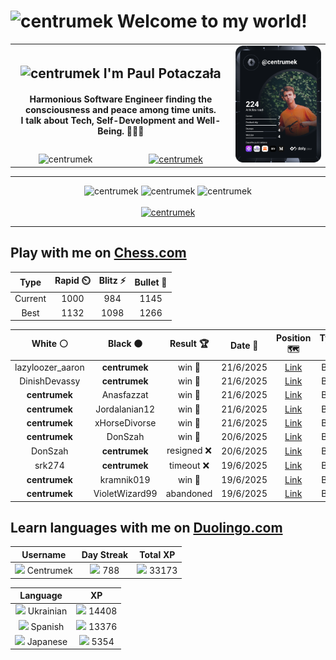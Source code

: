 <h1>
  <img
    src="https://emojis.slackmojis.com/emojis/images/1531849430/4246/blob-sunglasses.gif"
    width="30"
    alt="centrumek"
  />
  Welcome to my world!
</h1>

<table>
  <tbody>
    <tr>
      <td align="center" width="70%" colspan="2">
        <h2>
          <img
            src="https://raw.githubusercontent.com/MartinHeinz/MartinHeinz/master/wave.gif"
            width="30px"
            alt="centrumek"
          />
          I'm Paul Potaczała
        </h2>
        <h4>
          Harmonious Software Engineer finding the consciousness and peace among time units.
          <br/>
          I talk about Tech, Self-Development and Well-Being. 🌿🧘🚀
        </h4>
      </td>
      <td width="30%" rowspan="2">
        <a href="https://app.daily.dev/centrumek">
          <img
            src="./devcard.svg"
            alt="centrumek"
          />
        </a>
      </td>
    </tr>
    <tr align="center">
      <td>
        <img
          src="https://komarev.com/ghpvc/?username=centrumek&label=visitors&color=0e75b6&style=flat"
          alt="centrumek"
        >
      </td>
      <td>
        <a href="https://stackoverflow.com/users/14496012/centrumek">
          <img
            src="https://stackoverflow.com/users/flair/14496012.png?theme=dark"
            alt="centrumek"
          >
        </a>
      </td>
    </tr>
  </tbody>
</table>

---
<div align="center">
  <img 
    src="https://github-readme-stats.vercel.app/api?username=centrumek&show_icons=true&count_private=true&theme=dark&hide_border=true&hide=issues,contribs&bg_color=00000000"
    alt="centrumek"
  />
  <img
    src="https://github-readme-stats.vercel.app/api/top-langs/?username=centrumek&layout=compact&hide_border=true&theme=dark&bg_color=00000000&langs_count=6&exclude_repo=air-statistic-app"
    alt="centrumek"
  />
  <img 
    src="https://github-readme-streak-stats.herokuapp.com?user=centrumek&theme=dark&hide_border=true&background=FFFFFF00"
    alt="centrumek"
  />
  <br/>
  <br/>
  <a href="https://www.buymeacoffee.com/centrumek">
    <img
      src="https://cdn.buymeacoffee.com/buttons/v2/default-orange.png"
      height="50"
      width="210"
      alt="centrumek"
    />
  </a>
</div>

---

## Play with me on [Chess.com](https://www.chess.com/member/centrumek)

<div align="center">
<!--START_SECTION:chessStats-->
<!-- Automatically generated with https://github.com/Balastrong/chess-stats-action -->

| Type | Rapid ⏲️ | Blitz ⚡ | Bullet 🔫 |
|:---:|:---:|:---:|:---:|
| Current | 1000 | 984 | 1145 |
| Best | 1132 | 1098 | 1266 |

| White ⚪ | Black ⚫ | Result 🏆 | Date 📅 | Position 🗺️ | Type 🕕 |
|:---:|:---:|:---:|:---:|:---:|:---:|
| lazyloozer_aaron | **centrumek** | win 🥇 | 21/6/2025 | <a href="http://www.ee.unb.ca/cgi-bin/tervo/fen.pl?select=2kr4/2p5/8/8/4N3/P2P1p2/2P1nP2/2qK4 w - - 0 39">Link</a> | Blitz |
| DinishDevassy | **centrumek** | win 🥇 | 21/6/2025 | <a href="http://www.ee.unb.ca/cgi-bin/tervo/fen.pl?select=8/8/8/8/8/r1k1K3/8/3q4 w - - 0 52">Link</a> | Blitz |
| **centrumek** | Anasfazzat | win 🥇 | 21/6/2025 | <a href="http://www.ee.unb.ca/cgi-bin/tervo/fen.pl?select=8/2R2pkp/6p1/2P5/6K1/2r5/8/8 b - - 0 47">Link</a> | Blitz |
| **centrumek** | Jordalanian12 | win 🥇 | 21/6/2025 | <a href="http://www.ee.unb.ca/cgi-bin/tervo/fen.pl?select=6k1/5pp1/pp2rb1p/8/PR5P/1P6/R1P2K2/1N6 b - - 3 28">Link</a> | Blitz |
| **centrumek** | xHorseDivorse | win 🥇 | 21/6/2025 | <a href="http://www.ee.unb.ca/cgi-bin/tervo/fen.pl?select=5r1k/7Q/7p/7p/P2K3P/3B4/1P3PP1/7R b - - 1 33">Link</a> | Blitz |
| **centrumek** | DonSzah | win 🥇 | 20/6/2025 | <a href="http://www.ee.unb.ca/cgi-bin/tervo/fen.pl?select=2k5/pp6/2pB1p2/2Pp4/1P2r3/P3NKP1/8/R7 b - - 0 34">Link</a> | Blitz |
| DonSzah | **centrumek** | resigned ❌ | 20/6/2025 | <a href="http://www.ee.unb.ca/cgi-bin/tervo/fen.pl?select=rnBk2nr/pp2p1b1/2p2q1p/3p2pb/P2P4/BP1KP3/2P4P/RN6 w - - 0 18">Link</a> | Blitz |
| srk274 | **centrumek** | timeout ❌ | 19/6/2025 | <a href="http://www.ee.unb.ca/cgi-bin/tervo/fen.pl?select=8/8/8/4k3/5PBP/3P1K2/5P2/8 b - - 0 54">Link</a> | Blitz |
| **centrumek** | kramnik019 | win 🥇 | 19/6/2025 | <a href="http://www.ee.unb.ca/cgi-bin/tervo/fen.pl?select=2R5/4kp2/3q4/1PB5/p7/P2BP3/1KP5/8 b - - 2 44">Link</a> | Blitz |
| **centrumek** | VioletWizard99 | abandoned  | 19/6/2025 | <a href="http://www.ee.unb.ca/cgi-bin/tervo/fen.pl?select=4r1k1/p1p3qp/1p1p1p2/3P2p1/2P5/3n2Pb/P4P1P/2R3K1 w - - 3 28">Link</a> | Blitz |

<!--END_SECTION:chessStats-->
</div>

## Learn languages with me on [Duolingo.com](https://www.duolingo.com/profile/Centrumek)

<div align="center">
<!--START_SECTION:duolingoStats-->
<!-- Automatically generated with https://github.com/centrumek/duolingo-readme-stats-->

| Username | Day Streak | Total XP |
|:---:|:---:|:---:|
| <img src="https://raw.githubusercontent.com/centrumek/duolingo-readme-stats/main/assets/duolingo.png" height="12"> Centrumek | <img src="https://raw.githubusercontent.com/centrumek/duolingo-readme-stats/main/assets/streakinactive.svg" height="12"> 788 | <img src="https://raw.githubusercontent.com/centrumek/duolingo-readme-stats/main/assets/xp.svg" height="12"> 33173 | <img src="https://raw.githubusercontent.com/centrumek/duolingo-readme-stats/main/assets/xp.svg" height="12"> 0 |

| Language | XP |
|:---:|:---:|
| <img src="https://raw.githubusercontent.com/centrumek/duolingo-readme-stats/main/assets/langs/ukrainian.svg" height="12"> Ukrainian | <img src="https://raw.githubusercontent.com/centrumek/duolingo-readme-stats/main/assets/xp.svg" height="12"> 14408 |
| <img src="https://raw.githubusercontent.com/centrumek/duolingo-readme-stats/main/assets/langs/spanish.svg" height="12"> Spanish | <img src="https://raw.githubusercontent.com/centrumek/duolingo-readme-stats/main/assets/xp.svg" height="12"> 13376 |
| <img src="https://raw.githubusercontent.com/centrumek/duolingo-readme-stats/main/assets/langs/japanese.svg" height="12"> Japanese | <img src="https://raw.githubusercontent.com/centrumek/duolingo-readme-stats/main/assets/xp.svg" height="12"> 5354 |

<!--END_SECTION:duolingoStats-->
</div>
<!--
**centrumek/centrumek** is a ✨ _special_ ✨ repository because its `README.md` (this file) appears on your GitHub profile.

Here are some ideas to get you started:

- 🔭 I’m currently working on ...
- 🌱 I’m currently learning ...
- 👯 I’m looking to collaborate on ...
- 🤔 I’m looking for help with ...
- 💬 Ask me about ...
- 📫 How to reach me: ...
- 😄 Pronouns: ...
- ⚡ Fun fact: ...
-->
